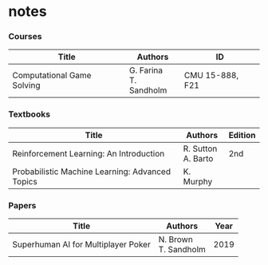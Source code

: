 # notes

### Courses

| Title | Authors | ID |
| --- | --- | --- |
| Computational Game Solving | G. Farina <br/> T. Sandholm | CMU 15-888, F21 |

### Textbooks

| Title | Authors | Edition |
| --- | --- | --- |
| Reinforcement Learning: An Introduction | R. Sutton <br/> A. Barto | 2nd |
| Probabilistic Machine Learning: Advanced Topics | K. Murphy | |

### Papers

| Title | Authors | Year |
| --- | --- | --- |
| Superhuman AI for Multiplayer Poker | N. Brown <br/> T. Sandholm | 2019 |
